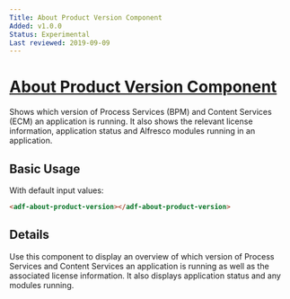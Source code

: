 ```yaml
---
Title: About Product Version Component
Added: v1.0.0
Status: Experimental
Last reviewed: 2019-09-09
---
```


# [About Product Version Component](../../../lib/core/about/about-product-version/about-product-version.component.ts "Defined in about-product-version.component.ts")

Shows which version of Process Services (BPM) and Content Services (ECM) an application is running. It also shows the relevant license information, application status and Alfresco modules running in an application.

## Basic Usage

With default input values:

```html
<adf-about-product-version></adf-about-product-version>
```

## Details

Use this component to display an overview of which version of Process Services and Content Services an application is running as well as the associated license information. It also displays application status and any modules running.
